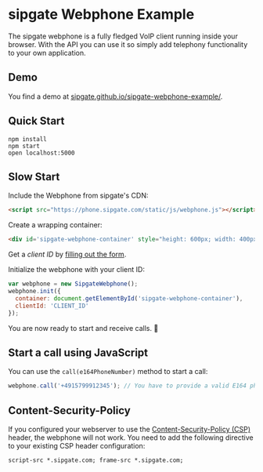 sipgate Webphone Example
========================

The sipgate webphone is a fully fledged VoIP client running inside your browser. With the API you can use it so simply add telephony functionality to your own application.

Demo
----

You find a demo at [sipgate.github.io/sipgate-webphone-example/](https://sipgate.github.io/sipgate-webphone-example/).

Quick Start
-----------

```shell
npm install
npm start
open localhost:5000
```


Slow Start
----------

Include the Webphone from sipgate's CDN:
```html
<script src="https://phone.sipgate.com/static/js/webphone.js"></script>
```

Create a wrapping container:
```html
<div id='sipgate-webphone-container' style="height: 600px; width: 400px;"></div>
```

Get a *client ID* by [filling out the form](https://goo.gl/ePNNXz).

Initialize the webphone with your client ID:
```js
var webphone = new SipgateWebphone();
webphone.init({
  container: document.getElementById('sipgate-webphone-container'),
  clientId: 'CLIENT_ID'
});
```



You are now ready to start and receive calls. :tada:


Start a call using JavaScript
-----------------------------

You can use the `call(e164PhoneNumber)` method to start a call:
```js
webphone.call('+4915799912345'); // You have to provide a valid E164 phone number
```

Content-Security-Policy
-----------------------

If you configured your webserver to use the [Content-Security-Policy (CSP)](https://developer.mozilla.org/en-US/docs/Web/HTTP/CSP) header, the webphone will not work. You need to add the following directive to your existing CSP header configuration:

```
script-src *.sipgate.com; frame-src *.sipgate.com;
```
